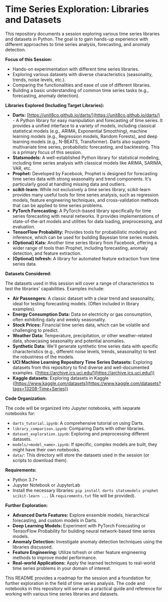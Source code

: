 # Time Series Exploration: Libraries and Datasets

This repository documents a session exploring various time series libraries and datasets in Python. The goal is to gain hands-up experience with different approaches to time series analysis, forecasting, and anomaly detection.

**Focus of this Session:**

*   Hands-on experimentation with different time series libraries.
*   Exploring various datasets with diverse characteristics (seasonality, trends, noise levels, etc.).
*   Comparing the functionalities and ease of use of different libraries.
*   Building a basic understanding of common time series tasks (e.g., forecasting, anomaly detection).

**Libraries Explored (Including Target Libraries):**

*   **Darts:** [https://unit8co.github.io/darts/](https://unit8co.github.io/darts/) -  A Python library for easy manipulation and forecasting of time series.  It provides a unified interface to a variety of models, including classical statistical models (e.g., ARIMA, Exponential Smoothing), machine learning models (e.g., Regression models, Random Forests), and deep learning models (e.g., N-BEATS, Transformer). Darts also supports multivariate time series, probabilistic forecasting, and backtesting.  This is a primary focus of this session.
*   **Statsmodels:** A well-established Python library for statistical modeling, including time series analysis with classical models like ARIMA, SARIMA, VAR, etc.
*   **Prophet:** Developed by Facebook, Prophet is designed for forecasting time series data with strong seasonality and trend components.  It's particularly good at handling missing data and outliers.
*   **scikit-learn:** While not exclusively a time series library, scikit-learn provides many useful tools for time series analysis, such as regression models, feature engineering techniques, and cross-validation methods that can be applied to time series problems.
*   **PyTorch Forecasting:** A PyTorch-based library specifically for time series forecasting with neural networks. It provides implementations of state-of-the-art models and utilities for data loading, preprocessing, and evaluation.
*   **TensorFlow Probability:**  Provides tools for probabilistic modeling and inference, which can be used for building Bayesian time series models.
*   **(Optional) Kats:**  Another time series library from Facebook, offering a wider range of tools than Prophet, including forecasting, anomaly detection, and feature extraction.
*  **(Optional) tsfresh:** A library for automated feature extraction from time series data.

**Datasets Considered:**

The datasets used in this session will cover a range of characteristics to test the libraries' capabilities. Examples include:

*   **Air Passengers:** A classic dataset with a clear trend and seasonality, ideal for testing forecasting models.  (Often included in library examples).
*   **Energy Consumption Data:**  Data on electricity or gas consumption, often exhibiting daily and weekly seasonality.
*   **Stock Prices:**  Financial time series data, which can be volatile and challenging to predict.
*   **Weather Data:** Temperature, precipitation, or other weather-related data, showcasing seasonality and potential anomalies.
*   **Synthetic Data:**  We'll generate synthetic time series data with specific characteristics (e.g., different noise levels, trends, seasonality) to test the robustness of the models.
*   **UCI Machine Learning Repository Time Series Datasets:** Exploring datasets from this repository to find diverse and well-documented examples. ([https://archive.ics.uci.edu/](https://archive.ics.uci.edu/))
* **Kaggle datasets**: Exploring datasets in Kaggle ([https://www.kaggle.com/datasets](https://www.kaggle.com/datasets?tags=13208-Time+Series))

**Code Organization:**

The code will be organized into Jupyter notebooks, with separate notebooks for:

*   `darts_tutorial.ipynb`:  A comprehensive tutorial on using Darts.
*   `library_comparison.ipynb`:  Comparing Darts with other libraries.
*   `dataset_exploration.ipynb`:  Exploring and preprocessing different datasets.
*   `models/<model_name>.ipynb`: If specific, complex models are built, they might have their own notebooks.
*   `data/`:  This directory will store the datasets used in the session (or scripts to download them).

**Requirements:**

*   Python 3.7+
*   Jupyter Notebook or JupyterLab
*   Install the necessary libraries:  `pip install darts statsmodels prophet scikit-learn ...` (A `requirements.txt` file will be provided).

**Further Exploration:**

*   **Advanced Darts Features:**  Explore ensemble models, hierarchical forecasting, and custom models in Darts.
*   **Deep Learning Models:**  Experiment with PyTorch Forecasting or TensorFlow Probability for building neural network-based time series models.
*   **Anomaly Detection:**  Investigate anomaly detection techniques using the libraries discussed.
*   **Feature Engineering:**  Utilize tsfresh or other feature engineering methods to improve model performance.
*   **Real-world Applications:**  Apply the learned techniques to real-world time series problems in your domain of interest.

This README provides a roadmap for the session and a foundation for further exploration in the field of time series analysis.  The code and notebooks in this repository will serve as a practical guide and reference for working with various time series libraries and datasets.